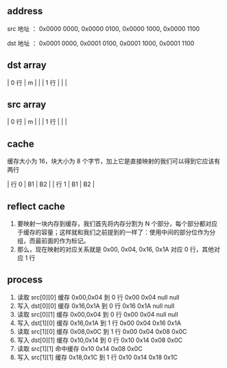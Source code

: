 ## address

src 地址 ： 0x0000 0000, 0x0000 0100, 0x0000 1000, 0x0000 1100

dst 地址 ： 0x0001 0000, 0x0001 0100, 0x0001 1000, 0x0001 1100

## dst array

| 0 行 | m |  |
| 1 行 |   |  |

## src array

| 0 行 | m |  |
| 1 行 |   |  |

## cache

缓存大小为 16，块大小为 8 个字节，加上它是直接映射的我们可以得到它应该有两行

| 行 0 | B1 | B2 |
| 行 1 | B1 | B2 |

## reflect cache

1. 要映射一块内存到缓存，我们首先将内存分割为 N 个部分，每个部分都对应于缓存的容量；这样就和我们之前提到的一样了：使用中间的部分位作为分组，而最前面的作为标记。
2. 那么，现在映射的对应关系就是 0x00, 0x04, 0x16, 0x1A 对应 0 行，其他对应 1 行

## process

1. 读取 src[0][0] 缓存 0x00,0x04 到 0 行              0x00 0x04 null null
2. 写入 dst[0][0] 缓存 0x16,0x1A 到 0 行              0x16 0x1A null null
3. 读取 src[0][1] 缓存 0x00,0x04 到 0 行              0x00 0x04 null null
4. 写入 dst[1][0] 缓存 0x16,0x1A 到 1 行              0x00 0x04 0x16 0x1A
5. 读取 src[1][0] 缓存 0x08,0x0C 到 1 行              0x00 0x04 0x08 0x0C
6. 写入 dst[0][1] 缓存 0x10,0x14 到 0 行              0x10 0x14 0x08 0x0C
7. 读取 src[1][1] 命中缓存                            0x10 0x14 0x08 0x0C
8. 写入 src[1][1] 缓存 0x18,0x1C 到 1 行              0x10 0x14 0x18 0x1C
